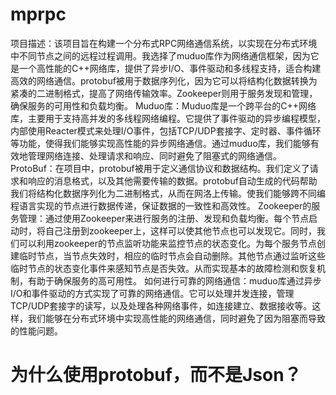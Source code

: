 # mprpc
项目描述：该项目旨在构建一个分布式RPC网络通信系统，以实现在分布式环境中不同节点之间的远程过程调用。我选择了muduo库作为网络通信框架，因为它是一个高性能的C++网络库，提供了异步I/O、事件驱动和多线程支持，适合构建高效的网络通信。protobuf被用于数据序列化，因为它可以将结构化数据转换为紧凑的二进制格式，提高了网络传输效率。Zookeeper则用于服务发现和管理，确保服务的可用性和负载均衡。
Muduo库：Muduo库是一个跨平台的C++网络库，主要用于支持高并发的多线程网络编程。它提供了事件驱动的异步编程模型，内部使用Reacter模式来处理I/O事件，包括TCP/UDP套接字、定时器、事件循环等功能，使得我们能够实现高性能的异步网络通信。通过muduo库，我们能够有效地管理网络连接、处理请求和响应、同时避免了阻塞式的网络通信。
ProtoBuf：在项目中，protobuf被用于定义通信协议和数据结构。我们定义了请求和响应的消息格式，以及其他需要传输的数据。protobuf自动生成的代码帮助我们将结构化数据序列化为二进制格式，从而在网洛上传输。使我们能够跨不同编程语言实现的节点进行数据传递，保证数据的一致性和高效性。
Zookeeper的服务管理：通过使用Zookeeper来进行服务的注册、发现和负载均衡。每个节点启动时，将自己注册到zookeeper上，这样可以使其他节点也可以发现它。同时，我们可以利用zookeeper的节点监听功能来监控节点的状态变化。为每个服务节点创建临时节点，当节点失效时，相应的临时节点会自动删除。其他节点通过监听这些临时节点的状态变化事件来感知节点是否失效。从而实现基本的故障检测和恢复机制，有助于确保服务的高可用性。
如何进行可靠的网络通信：muduo库通过异步I/O和事件驱动的方式实现了可靠的网络通信。它可以处理并发连接，管理TCP/UDP套接字的读写，以及处理各种网络事件，如连接建立、数据接收等。这样，我们能够在分布式环境中实现高性能的网络通信，同时避免了因为阻塞而导致的性能问题。

# 为什么使用protobuf，而不是Json？

